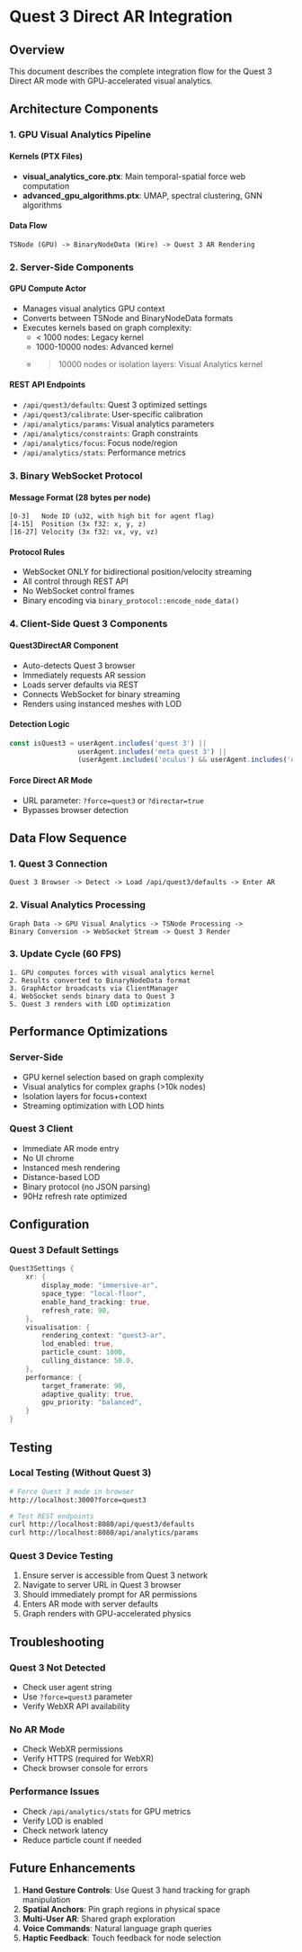 # Quest 3 Direct AR Integration

## Overview

This document describes the complete integration flow for the Quest 3 Direct AR mode with GPU-accelerated visual analytics.

## Architecture Components

### 1. GPU Visual Analytics Pipeline

#### Kernels (PTX Files)
- **visual_analytics_core.ptx**: Main temporal-spatial force web computation
- **advanced_gpu_algorithms.ptx**: UMAP, spectral clustering, GNN algorithms

#### Data Flow
```
TSNode (GPU) -> BinaryNodeData (Wire) -> Quest 3 AR Rendering
```

### 2. Server-Side Components

#### GPU Compute Actor
- Manages visual analytics GPU context
- Converts between TSNode and BinaryNodeData formats
- Executes kernels based on graph complexity:
  - < 1000 nodes: Legacy kernel
  - 1000-10000 nodes: Advanced kernel
  - > 10000 nodes or isolation layers: Visual Analytics kernel

#### REST API Endpoints
- `/api/quest3/defaults`: Quest 3 optimized settings
- `/api/quest3/calibrate`: User-specific calibration
- `/api/analytics/params`: Visual analytics parameters
- `/api/analytics/constraints`: Graph constraints
- `/api/analytics/focus`: Focus node/region
- `/api/analytics/stats`: Performance metrics

### 3. Binary WebSocket Protocol

#### Message Format (28 bytes per node)
```
[0-3]   Node ID (u32, with high bit for agent flag)
[4-15]  Position (3x f32: x, y, z)
[16-27] Velocity (3x f32: vx, vy, vz)
```

#### Protocol Rules
- WebSocket ONLY for bidirectional position/velocity streaming
- All control through REST API
- No WebSocket control frames
- Binary encoding via `binary_protocol::encode_node_data()`

### 4. Client-Side Quest 3 Components

#### Quest3DirectAR Component
- Auto-detects Quest 3 browser
- Immediately requests AR session
- Loads server defaults via REST
- Connects WebSocket for binary streaming
- Renders using instanced meshes with LOD

#### Detection Logic
```typescript
const isQuest3 = userAgent.includes('quest 3') || 
                 userAgent.includes('meta quest 3') ||
                 (userAgent.includes('oculus') && userAgent.includes('quest'));
```

#### Force Direct AR Mode
- URL parameter: `?force=quest3` or `?directar=true`
- Bypasses browser detection

## Data Flow Sequence

### 1. Quest 3 Connection
```
Quest 3 Browser -> Detect -> Load /api/quest3/defaults -> Enter AR
```

### 2. Visual Analytics Processing
```
Graph Data -> GPU Visual Analytics -> TSNode Processing -> 
Binary Conversion -> WebSocket Stream -> Quest 3 Render
```

### 3. Update Cycle (60 FPS)
```
1. GPU computes forces with visual analytics kernel
2. Results converted to BinaryNodeData format
3. GraphActor broadcasts via ClientManager
4. WebSocket sends binary data to Quest 3
5. Quest 3 renders with LOD optimization
```

## Performance Optimizations

### Server-Side
- GPU kernel selection based on graph complexity
- Visual analytics for complex graphs (>10k nodes)
- Isolation layers for focus+context
- Streaming optimization with LOD hints

### Quest 3 Client
- Immediate AR mode entry
- No UI chrome
- Instanced mesh rendering
- Distance-based LOD
- Binary protocol (no JSON parsing)
- 90Hz refresh rate optimized

## Configuration

### Quest 3 Default Settings
```rust
Quest3Settings {
    xr: {
        display_mode: "immersive-ar",
        space_type: "local-floor",
        enable_hand_tracking: true,
        refresh_rate: 90,
    },
    visualisation: {
        rendering_context: "quest3-ar",
        lod_enabled: true,
        particle_count: 1000,
        culling_distance: 50.0,
    },
    performance: {
        target_framerate: 90,
        adaptive_quality: true,
        gpu_priority: "balanced",
    }
}
```

## Testing

### Local Testing (Without Quest 3)
```bash
# Force Quest 3 mode in browser
http://localhost:3000?force=quest3

# Test REST endpoints
curl http://localhost:8080/api/quest3/defaults
curl http://localhost:8080/api/analytics/params
```

### Quest 3 Device Testing
1. Ensure server is accessible from Quest 3 network
2. Navigate to server URL in Quest 3 browser
3. Should immediately prompt for AR permissions
4. Enters AR mode with server defaults
5. Graph renders with GPU-accelerated physics

## Troubleshooting

### Quest 3 Not Detected
- Check user agent string
- Use `?force=quest3` parameter
- Verify WebXR API availability

### No AR Mode
- Check WebXR permissions
- Verify HTTPS (required for WebXR)
- Check browser console for errors

### Performance Issues
- Check `/api/analytics/stats` for GPU metrics
- Verify LOD is enabled
- Check network latency
- Reduce particle count if needed

## Future Enhancements

1. **Hand Gesture Controls**: Use Quest 3 hand tracking for graph manipulation
2. **Spatial Anchors**: Pin graph regions in physical space
3. **Multi-User AR**: Shared graph exploration
4. **Voice Commands**: Natural language graph queries
5. **Haptic Feedback**: Touch feedback for node selection